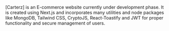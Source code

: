 [Carterz] is an E-commerce website currently under development phase. It is created using Next.js and incorporates many utilities and node packages like MongoDB, Tailwind CSS, CryptoJS, React-Toastify and JWT for proper functionality and secure management of users.

